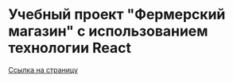 # Учебный проект "Фермерский магазин" с использованием технологии React

[Ссылка на страницу](https://csb-6b8mov.netlify.app/)
